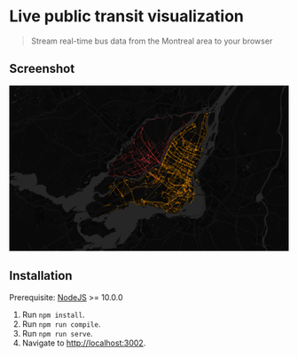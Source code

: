# Live public transit visualization

> Stream real-time bus data from the Montreal area to your browser

## Screenshot

![Screenshot](./screenshot.png)

## Installation

Prerequisite: [NodeJS](https://nodejs.org/en/) >= 10.0.0

 1. Run `npm install`.
 2. Run `npm run compile`.
 3. Run `npm run serve`.
 4. Navigate to [http://localhost:3002](http://localhost:3002).
